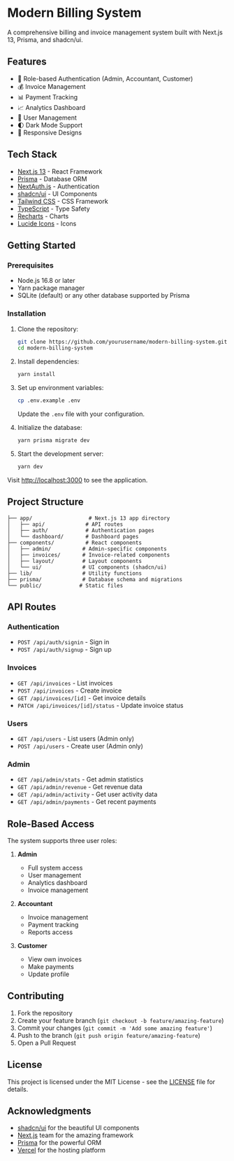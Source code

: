 # Modern Billing System

A comprehensive billing and invoice management system built with Next.js 13, Prisma, and shadcn/ui.

## Features

- 🔐 Role-based Authentication (Admin, Accountant, Customer)
- 💰 Invoice Management
- 📊 Payment Tracking
- 📈 Analytics Dashboard
- 👥 User Management
- 🌓 Dark Mode Support
- 📱 Responsive Designs

## Tech Stack

- [Next.js 13](https://nextjs.org/) - React Framework
- [Prisma](https://www.prisma.io/) - Database ORM
- [NextAuth.js](https://next-auth.js.org/) - Authentication
- [shadcn/ui](https://ui.shadcn.com/) - UI Components
- [Tailwind CSS](https://tailwindcss.com/) - CSS Framework
- [TypeScript](https://www.typescriptlang.org/) - Type Safety
- [Recharts](https://recharts.org/) - Charts
- [Lucide Icons](https://lucide.dev/) - Icons

## Getting Started

### Prerequisites

- Node.js 16.8 or later
- Yarn package manager
- SQLite (default) or any other database supported by Prisma

### Installation

1. Clone the repository:

   ```bash
   git clone https://github.com/yourusername/modern-billing-system.git
   cd modern-billing-system
   ```

2. Install dependencies:

   ```bash
   yarn install
   ```

3. Set up environment variables:

   ```bash
   cp .env.example .env
   ```

   Update the `.env` file with your configuration.

4. Initialize the database:

   ```bash
   yarn prisma migrate dev
   ```

5. Start the development server:
   ```bash
   yarn dev
   ```

Visit [http://localhost:3000](http://localhost:3000) to see the application.

## Project Structure

```
├── app/                  # Next.js 13 app directory
│   ├── api/             # API routes
│   ├── auth/            # Authentication pages
│   └── dashboard/       # Dashboard pages
├── components/          # React components
│   ├── admin/          # Admin-specific components
│   ├── invoices/       # Invoice-related components
│   ├── layout/         # Layout components
│   └── ui/             # UI components (shadcn/ui)
├── lib/                # Utility functions
├── prisma/             # Database schema and migrations
└── public/            # Static files
```

## API Routes

### Authentication

- `POST /api/auth/signin` - Sign in
- `POST /api/auth/signup` - Sign up

### Invoices

- `GET /api/invoices` - List invoices
- `POST /api/invoices` - Create invoice
- `GET /api/invoices/[id]` - Get invoice details
- `PATCH /api/invoices/[id]/status` - Update invoice status

### Users

- `GET /api/users` - List users (Admin only)
- `POST /api/users` - Create user (Admin only)

### Admin

- `GET /api/admin/stats` - Get admin statistics
- `GET /api/admin/revenue` - Get revenue data
- `GET /api/admin/activity` - Get user activity data
- `GET /api/admin/payments` - Get recent payments

## Role-Based Access

The system supports three user roles:

1. **Admin**

   - Full system access
   - User management
   - Analytics dashboard
   - Invoice management

2. **Accountant**

   - Invoice management
   - Payment tracking
   - Reports access

3. **Customer**
   - View own invoices
   - Make payments
   - Update profile

## Contributing

1. Fork the repository
2. Create your feature branch (`git checkout -b feature/amazing-feature`)
3. Commit your changes (`git commit -m 'Add some amazing feature'`)
4. Push to the branch (`git push origin feature/amazing-feature`)
5. Open a Pull Request

## License

This project is licensed under the MIT License - see the [LICENSE](LICENSE) file for details.

## Acknowledgments

- [shadcn/ui](https://ui.shadcn.com/) for the beautiful UI components
- [Next.js](https://nextjs.org/) team for the amazing framework
- [Prisma](https://www.prisma.io/) for the powerful ORM
- [Vercel](https://vercel.com/) for the hosting platform
